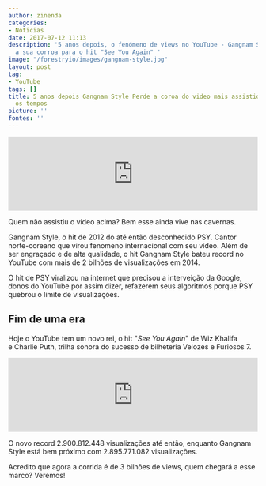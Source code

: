 ```yaml
---
author: zinenda
categories:
- Noticias
date: 2017-07-12 11:13
description: '5 anos depois, o fenómeno de views no YouTube - Gangnam Style perde
  a sua corroa para o hit "See You Again" '
image: "/forestryio/images/gangnam-style.jpg"
layout: post
tag:
- YouTube
tags: []
title: 5 anos depois Gangnam Style Perde a coroa do video mais assistido de todos
  os tempos
picture: ''
fontes: ''
---
```



<iframe width="100%" height="auto" src="https://www.youtube.com/embed/9bZkp7q19f0" frameborder="0" allowfullscreen="" async="" preload=""></iframe>

Quem não assistiu o vídeo acima? Bem esse ainda vive nas cavernas.

Gangnam Style, o hit de 2012 do até então desconhecido PSY. Cantor norte-coreano que virou fenomeno internacional com seu vídeo. Além de ser engraçado e de alta qualidade, o hit Gangnam Style bateu record no YouTube com mais de 2 bilhões de visualizações em 2014.

O hit de PSY viralizou na internet que precisou a interveição da Google, donos do YouTube por assim dizer, refazerem seus algoritmos porque PSY quebrou o limite de visualizações.

## Fim de uma era

Hoje o YouTube tem um novo rei, o hit "*See You Again*" de Wiz Khalifa e Charlie Puth, trilha sonora do sucesso de bilheteria Velozes e Furiosos 7.

<iframe width="100%" height="auto" src="https://www.youtube.com/embed/RgKAFK5djSk" frameborder="0" allowfullscreen="" async="" preload=""></iframe>

O novo record 2.900.812.448 visualizações até então, enquanto Gangnam Style está bem próximo com 2.895.771.082 visualizações.

Acredito que agora a corrida é de 3 bilhões de views, quem chegará a esse marco? Veremos!